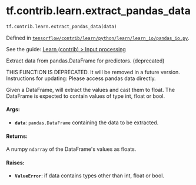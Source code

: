<div itemscope itemtype="http://developers.google.com/ReferenceObject">
<meta itemprop="name" content="tf.contrib.learn.extract_pandas_data" />
</div>

# tf.contrib.learn.extract_pandas_data

``` python
tf.contrib.learn.extract_pandas_data(data)
```



Defined in [`tensorflow/contrib/learn/python/learn/learn_io/pandas_io.py`](https://www.tensorflow.org/code/tensorflow/contrib/learn/python/learn/learn_io/pandas_io.py).

See the guide: [Learn (contrib) > Input processing](../../../../../api_guides/python/contrib.learn.md#Input_processing)

Extract data from pandas.DataFrame for predictors. (deprecated)

THIS FUNCTION IS DEPRECATED. It will be removed in a future version.
Instructions for updating:
Please access pandas data directly.

Given a DataFrame, will extract the values and cast them to float. The
DataFrame is expected to contain values of type int, float or bool.

#### Args:

* <b>`data`</b>: `pandas.DataFrame` containing the data to be extracted.


#### Returns:

A numpy `ndarray` of the DataFrame's values as floats.


#### Raises:

* <b>`ValueError`</b>: if data contains types other than int, float or bool.